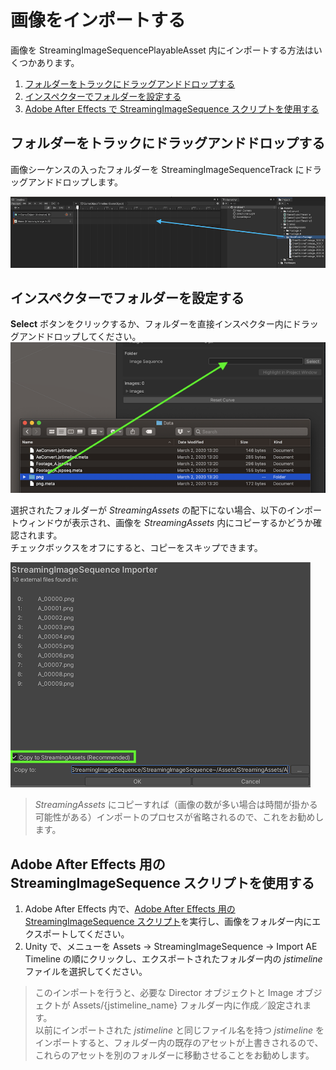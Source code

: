 # 画像をインポートする

画像を StreamingImageSequencePlayableAsset 内にインポートする方法はいくつかあります。

1. [フォルダーをトラックにドラッグアンドドロップする](#フォルダーをトラックにドラッグアンドドロップする)
1. [インスペクターでフォルダーを設定する](#インスペクターでフォルダーを設定する)
1. [Adobe After Effects で StreamingImageSequence スクリプトを使用する](#adobe-after-effects-用の-streamingimagesequence-スクリプトを使用する)

## フォルダーをトラックにドラッグアンドドロップする

画像シーケンスの入ったフォルダーを StreamingImageSequenceTrack にドラッグアンドドロップします。

![DragAndDropFolder](../images/DragAndDropFolder.png)

## インスペクターでフォルダーを設定する

**Select** ボタンをクリックするか、フォルダーを直接インスペクター内にドラッグアンドドロップしてください。
![DragAndDropInspector](../images/DragAndDropInspector.png)

選択されたフォルダーが *StreamingAssets* の配下にない場合、以下のインポートウィンドウが表示され、画像を *StreamingAssets* 内にコピーするかどうか確認されます。   
チェックボックスをオフにすると、コピーをスキップできます。

![ImporterWindow](../images/ImporterWindow.png)

> *StreamingAssets* にコピーすれば（画像の数が多い場合は時間が掛かる可能性がある）インポートのプロセスが省略されるので、これをお勧めします。

## Adobe After Effects 用の StreamingImageSequence スクリプトを使用する

1. Adobe After Effects 内で、[Adobe After Effects 用の StreamingImageSequence スクリプト](https://github.com/unity3d-jp/StreamingImageSequence/tree/dev/AE~/Plugins)を実行し、画像をフォルダー内にエクスポートしてください。
2. Unity で、メニューを Assets -> StreamingImageSequence -> Import AE Timeline の順にクリックし、エクスポートされたフォルダー内の *jstimeline* ファイルを選択してください。

> このインポートを行うと、必要な Director オブジェクトと Image オブジェクトが Assets/{jstimeline_name} フォルダー内に作成／設定されます。  
以前にインポートされた *jstimeline* と同じファイル名を持つ *jstimeline* をインポートすると、フォルダー内の既存のアセットが上書きされるので、
これらのアセットを別のフォルダーに移動させることをお勧めします。

